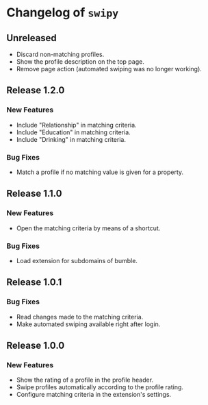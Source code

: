 # Changelog of `swipy`

## Unreleased
* Discard non-matching profiles.
* Show the profile description on the top page.
* Remove page action (automated swiping was no longer working).

## Release 1.2.0

### New Features
* Include "Relationship" in matching criteria.
* Include "Education" in matching criteria.
* Include "Drinking" in matching criteria.

### Bug Fixes
* Match a profile if no matching value is given for a property.

## Release 1.1.0

### New Features
* Open the matching criteria by means of a shortcut.

### Bug Fixes
* Load extension for subdomains of bumble.

## Release 1.0.1 

### Bug Fixes
* Read changes made to the matching criteria.
* Make automated swiping available right after login.

## Release 1.0.0

### New Features
* Show the rating of a profile in the profile header.
* Swipe profiles automatically according to the profile rating.
* Configure matching criteria in the extension's settings.